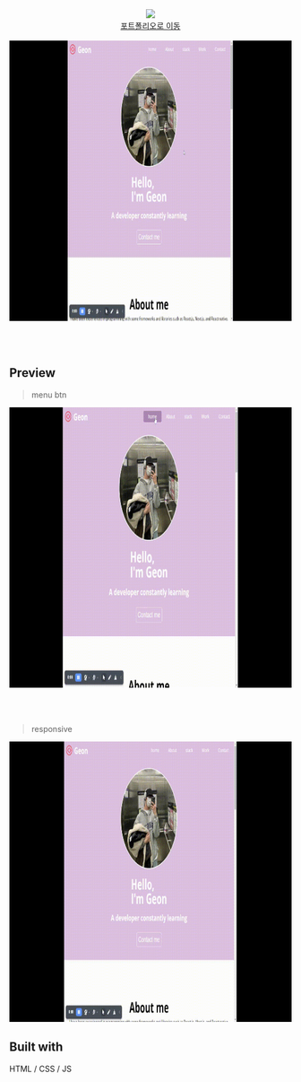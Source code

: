 <div align="center">
  <a href="https://geon1999.github.io/portfolio-collection/">
    <img height="120" src="https://geon1999.github.io/portfolio-collection/imgs/favicon.png" />
    <br />
    <a display="block" href="geon1999.github.io/portfolio-collection/">포트폴리오로 이동</a>
  </a>
   <br /><br/>
  <img height="500" src="Preview/1.gif" />
</div>

</br></br>

## Preview

> menu btn

  <div align="center">
    <img height="500" src="Preview/2.gif" />
  </div>

</br></br>

> responsive

  <div align="center">
    <img height="500" src="Preview/3.gif" />
  </div>


## Built with
HTML / CSS / JS
